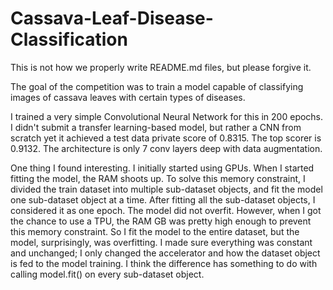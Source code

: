 # Cassava-Leaf-Disease-Classification

This is not how we properly write README.md files, but please forgive it.

The goal of the competition was to train a model capable of classifying images of cassava leaves with certain types of diseases.

I trained a very simple Convolutional Neural Network for this in 200 epochs. I didn't submit a transfer learning-based model, but rather a CNN from scratch yet it achieved a test data private score of 0.8315. The top scorer is 0.9132. The architecture is only 7 conv layers deep with data augmentation.

One thing I found interesting. I initially started using GPUs. When I started fitting the model, the RAM shoots up. To solve this memory constraint, I divided the train dataset into multiple sub-dataset objects, and fit the model one sub-dataset object at a time. After fitting all the sub-dataset objects, I considered it as one epoch. The model did not overfit. However, when I got the chance to use a TPU, the RAM GB was pretty high enough to prevent this memory constraint. So I fit the model to the entire dataset, but the model, surprisingly, was overfitting. I made sure everything was constant and unchanged; I only changed the accelerator and how the dataset object is fed to the model training. I think the difference has something to do with calling model.fit() on every sub-dataset object.
